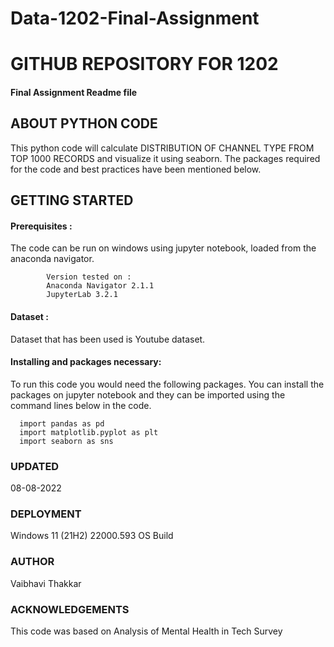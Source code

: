 # Data-1202-Final-Assignment
# GITHUB REPOSITORY FOR 1202
#### Final Assignment Readme file

## ABOUT PYTHON CODE 
This python code will calculate DISTRIBUTION OF CHANNEL TYPE FROM TOP 1000 RECORDS and visualize it using seaborn. The packages required for the code and best practices have been mentioned below. 

## GETTING STARTED 
#### Prerequisites : 
The code can be run on windows using jupyter notebook, loaded from the anaconda navigator. 

            Version tested on : 
            Anaconda Navigator 2.1.1
            JupyterLab 3.2.1
#### Dataset : 
Dataset that has been used is Youtube dataset.
#### Installing and packages necessary: 
To run this code you would need the following packages. You can install the packages on jupyter notebook and they can be imported using the command lines below in the code. 
     
      import pandas as pd
      import matplotlib.pyplot as plt
      import seaborn as sns


### UPDATED
08-08-2022
### DEPLOYMENT 
Windows 11 (21H2) 22000.593 OS Build
### AUTHOR 
Vaibhavi Thakkar
### ACKNOWLEDGEMENTS
This code was  based on Analysis of Mental Health in Tech Survey 
